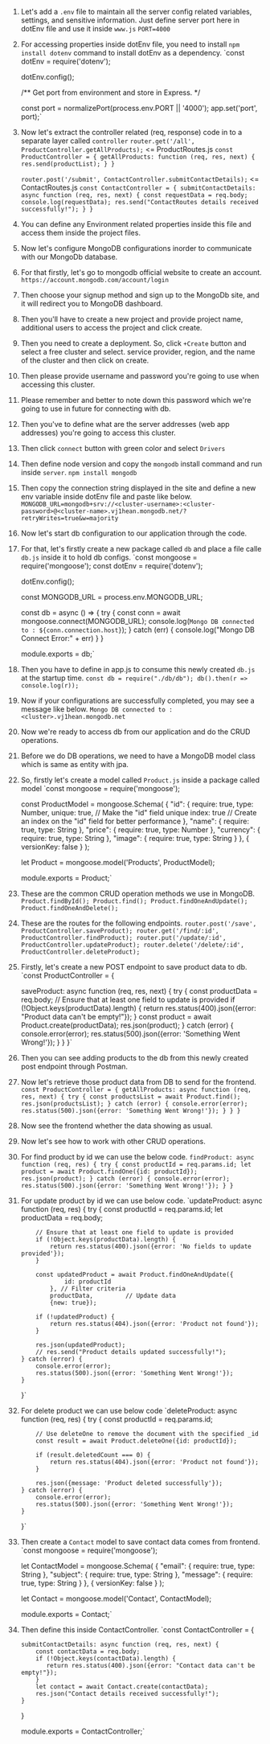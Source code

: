 1. Let's add a `.env` file to maintain all the server config related variables, settings, and sensitive information.
    Just define server port here in dotEnv file and use it inside `www.js`
    `PORT=4000`
2. For accessing properties inside dotEnv file, you need to install `npm install dotenv` command to install dotEnv as a dependency.
    `const dotEnv = require('dotenv');

    dotEnv.config();

    /**
    Get port from environment and store in Express.
    */

    const port = normalizePort(process.env.PORT || '4000');
    app.set('port', port);`
3. Now let's extract the controller related (req, response) code in to a separate layer called `controller`
     `router.get('/all', ProductController.getAllProducts);` <= ProductRoutes.js
     `const ProductController = {
         getAllProducts: function (req, res, next) {
            res.send(productList);
         }
     }`

     `router.post('/submit', ContactController.submitContactDetails);` <= ContactRoutes.js
      `const ContactController = {
          submitContactDetails: async function (req, res, next) {
             const requestData = req.body;
             console.log(requestData);
             res.send("ContactRoutes details received successfully!");
          }
      }`

4. You can define any Environment related properties inside this file and access them inside the project files.
5. Now let's configure MongoDB configurations inorder to communicate with our MongoDb database.
6. For that firstly, let's go to mongodb official website to create an account.
    `https://account.mongodb.com/account/login`
7. Then choose your signup method and sign up to the MongoDb site, and it will redirect you to MongoDB dashboard.
8. Then you'll have to create a new project and provide project name, additional users to access the project and click create.
9. Then you need to create a deployment. So, click `+Create` button and select a free cluster and select.
    service provider, region, and the name of the cluster and then click on create.
10. Then please provide username and password you're going to use when accessing this cluster.
11. Please remember and better to note down this password which we're going to use in future for connecting with db.
12. Then you've to define what are the server addresses (web app addresses) you're going to access this cluster.
13. Then click `connect` button with green color and select `Drivers`
14. Then define node version and copy the `mongodb` install command and run inside `server`.
    `npm install mongodb`
15. Then copy the connection string displayed in the site and define a new env variable inside dotEnv file and paste like below.
    `MONGODB_URL=mongodb+srv://<cluster-username>:<cluster-password>@<cluster-name>.vj1hean.mongodb.net/?retryWrites=true&w=majority`
16. Now let's start db configuration to our application through the code.
17. For that, let's firstly create a new package called `db` and place a file calle `db.js` inside it to hold db configs.
    `const mongoose = require('mongoose');
     const dotEnv = require('dotenv');

     dotEnv.config();

     const MONGODB_URL = process.env.MONGODB_URL;

     const db = async () => {
        try {
           const conn = await mongoose.connect(MONGODB_URL);
           console.log(`Mongo DB connected to : ${conn.connection.host}`);
        } catch (err) {
           console.log("Mongo DB Connect Error:" + err)
        }
     }

     module.exports = db;`
18. Then you have to define in app.js to consume this newly created `db.js` at the startup time.
    `const db = require("./db/db");
     db().then(r => console.log(r));`
19. Now if your configurations are successfully completed, you may see a message like below.
    `Mongo DB connected to : <cluster>.vj1hean.mongodb.net`
20. Now we're ready to access db from our application and do the CRUD operations.
21. Before we do DB operations, we need to have a MongoDB model class which is same as entity with jpa.
22. So, firstly let's create a model called `Product.js` inside a package called model
    `const mongoose = require('mongoose');

     const ProductModel = mongoose.Schema(
         {
            "id":  {
                require: true,
                type: Number,
                unique: true, // Make the "id" field unique
                index: true   // Create an index on the "id" field for better performance
            },
            "name": {
                require: true,
                type: String
            },
            "price": {
                require: true,
                type: Number
            },
            "currency": {
                require: true,
                type: String
            },
            "image": {
               require: true,
               type: String
            }
        },
        { versionKey: false }
     );

     let Product = mongoose.model('Products', ProductModel);

     module.exports = Product;`

23. These are the common CRUD operation methods we use in MongoDB.
    `Product.findById();
     Product.find();
     Product.findOneAndUpdate();
     Product.findOneAndDelete();`
24. These are the routes for the following endpoints.
    `router.post('/save', ProductController.saveProduct);
     router.get('/find/:id', ProductController.findProduct);
     router.put('/update/:id', ProductController.updateProduct);
     router.delete('/delete/:id', ProductController.deleteProduct);`
25. Firstly, let's create a new POST endpoint to save product data to db.
    `const ProductController = {

      saveProduct: async function (req, res, next) {
        try {
            const productData = req.body;
            // Ensure that at least one field to update is provided
            if (!Object.keys(productData).length) {
               return res.status(400).json({error: "Product data can't be empty!"});
            }
            const product = await Product.create(productData);
            res.json(product);
        } catch (error) {
            console.error(error);
           res.status(500).json({error: 'Something Went Wrong!'});
        }
     }
    }`
26. Then you can see adding products to the db from this newly created post endpoint through Postman.
27. Now let's retrieve those product data from DB to send for the frontend.
    `const ProductController = {
        getAllProducts: async function (req, res, next) {
            try {
              const productsList = await Product.find();
              res.json(productsList);
           } catch (error) {
              console.error(error);
              res.status(500).json({error: 'Something Went Wrong!'});
           }
       }
    }`
28. Now see the frontend whether the data showing as usual.
29. Now let's see how to work with other CRUD operations.
30. For find product by id we can use the below code.
    `findProduct: async function (req, res) {
        try {
           const productId = req.params.id;
           let product = await Product.findOne({id: productId});
           res.json(product);
        } catch (error) {
           console.error(error);
           res.status(500).json({error: 'Something Went Wrong!'});
        }
    }`
31. For update product by id we can use below code.
    `updateProduct: async function (req, res) {
       try {
         const productId = req.params.id;
         let productData = req.body;

            // Ensure that at least one field to update is provided
            if (!Object.keys(productData).length) {
                return res.status(400).json({error: 'No fields to update provided'});
            }

            const updatedProduct = await Product.findOneAndUpdate({
                    id: productId
                }, // Filter criteria
                productData,         // Update data
                {new: true});

            if (!updatedProduct) {
                return res.status(404).json({error: 'Product not found'});
            }

            res.json(updatedProduct);
            // res.send("Product details updated successfully!");
        } catch (error) {
            console.error(error);
            res.status(500).json({error: 'Something Went Wrong!'});
        }
    }`
32. For delete product we can use below code
    `deleteProduct: async function (req, res) {
       try {
            const productId = req.params.id;

            // Use deleteOne to remove the document with the specified _id
            const result = await Product.deleteOne({id: productId});

            if (result.deletedCount === 0) {
                return res.status(404).json({error: 'Product not found'});
            }

            res.json({message: 'Product deleted successfully'});
        } catch (error) {
            console.error(error);
            res.status(500).json({error: 'Something Went Wrong!'});
        }
    }`
33. Then create a `Contact` model to save contact data comes from frontend.
    `const mongoose = require('mongoose');

    let ContactModel = mongoose.Schema(
    {
      "email": {
         require: true,
         type: String
      },
      "subject": {
         require: true,
         type: String
      },
      "message": {
        require: true,
        type: String
      }
    },
    { versionKey: false }
    );

    let Contact = mongoose.model('Contact', ContactModel);

    module.exports = Contact;`
34. Then define this inside ContactController.
    `const ContactController = {

        submitContactDetails: async function (req, res, next) {
            const contactData = req.body;
            if (!Object.keys(contactData).length) {
               return res.status(400).json({error: "Contact data can't be empty!"});
            }
            let contact = await Contact.create(contactData);
            res.json("Contact details received successfully!");
        }
    }

    module.exports = ContactController;`